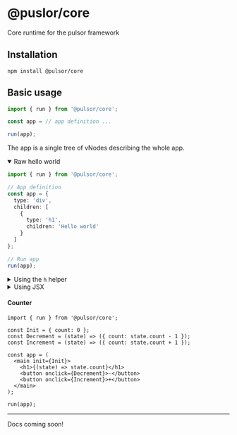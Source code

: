 # @puslor/core

Core runtime for the pulsor framework

## Installation
```
npm install @pulsor/core
```

## Basic usage

```typescript
import { run } from '@pulsor/core';

const app = // app definition ...

run(app);
```

The app is a single tree of vNodes describing the whole app.

<details open>
  <summary>Raw hello world</summary>

```typescript
import { run } from '@pulsor/core';

// App definition
const app = {
  type: 'div',
  children: [
    {
      type: 'h1',
      children: 'Hello world'
    }
  ]
};

// Run app
run(app);
```

</details>

<details>
  <summary>Using the <code>h</code> helper</summary>

```typescript
import { run, h } from '@pulsor/core';

// App definition
const app = (
  h('div', {}, [
    h('h1', {}, 'Hello world')
  ])
);

// Run app
run(app);
```

> h stands for HyperScript: h(type, props, ...children)

</details>

<details>
  <summary>Using JSX</summary>

```tsx
import { run } from '@pulsor/core';

// App definition
const app = (
  <div>
    <h1>Hello world</h1>
  </div>
)

// Run app
run(app);
```

</details>


#### Counter

```tsx
import { run } from '@pulsor/core';

const Init = { count: 0 };
const Decrement = (state) => ({ count: state.count - 1 });
const Increment = (state) => ({ count: state.count + 1 });

const app = (
  <main init={Init}>
    <h1>{(state) => state.count}</h1>
    <button onclick={Decrement}>-</button>
    <button onclick={Increment}>+</button>
  </main>
);

run(app);
```


---

Docs coming soon!

<!-- Please checkout the [docs](https://github.com/loteoo/pulsor/docs) for more info! -->
